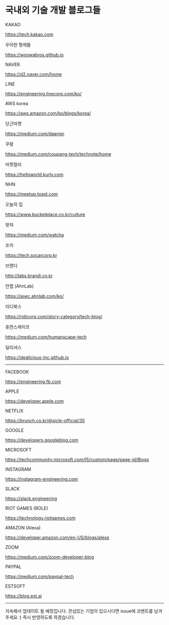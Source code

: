 
# 국내외 기술 개발 블로그들


KAKAO

https://tech.kakao.com

우아한 형제들

https://woowabros.github.io

NAVER

https://d2.naver.com/home

LINE

https://engineering.linecorp.com/ko/

AWS korea

https://aws.amazon.com/ko/blogs/korea/

당근마켓

https://medium.com/daangn

쿠팡

https://medium.com/coupang-tech/technote/home

마켓컬리

https://helloworld.kurly.com

NHN

https://meetup.toast.com

오늘의 집

https://www.bucketplace.co.kr/culture

왓챠

https://medium.com/watcha

쏘카

https://tech.socarcorp.kr

브랜디

http://labs.brandi.co.kr

안랩 (AhnLab)

https://asec.ahnlab.com/ko/

리디북스

https://ridicorp.com/story-category/tech-blog/

휴먼스케이프

https://medium.com/humanscape-tech

딜리셔스

https://dealicious-inc.github.io

--------

FACEBOOK

https://engineering.fb.com

APPLE

https://developer.apple.com

NETFLIX

https://brunch.co.kr/@sicle-official/35

GOOGLE

https://developers.googleblog.com

MICROSOFT

https://techcommunity.microsoft.com/t5/custom/page/page-id/Blogs

INSTAGRAM

https://instagram-engineering.com

SLACK

https://slack.engineering

RIOT GAMES (ROLE)

https://technology.riotgames.com

AMAZON (Alexa)

https://developer.amazon.com/en-US/blogs/alexa

ZOOM

https://medium.com/zoom-developer-blog

PAYPAL

https://medium.com/paypal-tech

ESTSOFT

https://blog.est.ai

----------

지속해서 업데이트 될 예정입니다.
관심있는 기업이 있으시다면 issue에 코멘트를 남겨주세요 :)
즉시 반영하도록 하겠습니다.
